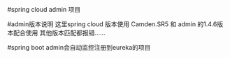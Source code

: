 #spring cloud admin 项目

#admin版本说明
这里spring cloud 版本使用 Camden.SR5 和 admin 的1.4.6版本配合使用
其他版本匹配都报错......

#spring boot admin会自动监控注册到eureka的项目